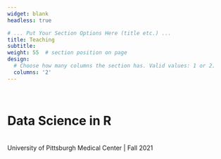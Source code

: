 ```yaml
---
widget: blank
headless: true

# ... Put Your Section Options Here (title etc.) ...
title: Teaching
subtitle:
weight: 55  # section position on page
design:
  # Choose how many columns the section has. Valid values: 1 or 2.
  columns: '2'
---
```

<br/>
<p><h1>Data Science in R</h1><br/>
University of Pittsburgh Medical Center | Fall 2021<br/>
</p>

